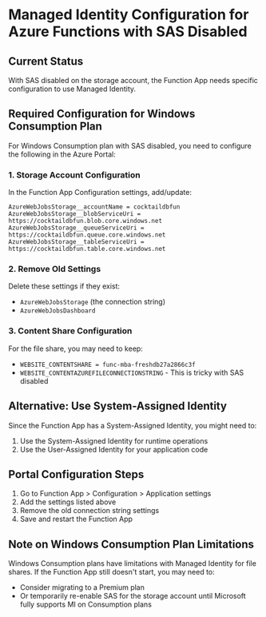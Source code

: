 # Managed Identity Configuration for Azure Functions with SAS Disabled

## Current Status
With SAS disabled on the storage account, the Function App needs specific configuration to use Managed Identity.

## Required Configuration for Windows Consumption Plan

For Windows Consumption plan with SAS disabled, you need to configure the following in the Azure Portal:

### 1. Storage Account Configuration
In the Function App Configuration settings, add/update:

```
AzureWebJobsStorage__accountName = cocktaildbfun
AzureWebJobsStorage__blobServiceUri = https://cocktaildbfun.blob.core.windows.net
AzureWebJobsStorage__queueServiceUri = https://cocktaildbfun.queue.core.windows.net
AzureWebJobsStorage__tableServiceUri = https://cocktaildbfun.table.core.windows.net
```

### 2. Remove Old Settings
Delete these settings if they exist:
- `AzureWebJobsStorage` (the connection string)
- `AzureWebJobsDashboard`

### 3. Content Share Configuration
For the file share, you may need to keep:
- `WEBSITE_CONTENTSHARE = func-mba-freshdb27a2866c3f`
- `WEBSITE_CONTENTAZUREFILECONNECTIONSTRING` - This is tricky with SAS disabled

## Alternative: Use System-Assigned Identity

Since the Function App has a System-Assigned Identity, you might need to:
1. Use the System-Assigned Identity for runtime operations
2. Use the User-Assigned Identity for your application code

## Portal Configuration Steps

1. Go to Function App > Configuration > Application settings
2. Add the settings listed above
3. Remove the old connection string settings
4. Save and restart the Function App

## Note on Windows Consumption Plan Limitations

Windows Consumption plans have limitations with Managed Identity for file shares. If the Function App still doesn't start, you may need to:
- Consider migrating to a Premium plan
- Or temporarily re-enable SAS for the storage account until Microsoft fully supports MI on Consumption plans
